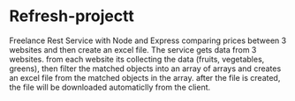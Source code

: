 # Refresh-projectt
Freelance Rest Service with Node and Express comparing prices between 3 websites and then create an excel file.
The service gets data from 3 websites. from each website its collecting the data (fruits, vegetables, greens),
then filter the matched objects into an array of arrays and creates an excel file from the matched objects in the array.
after the file is created, the file will be downloaded automaticlly from the client.
